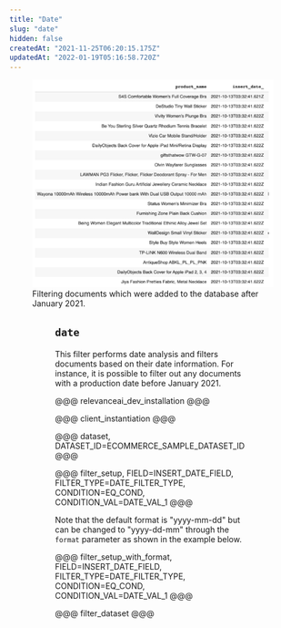 ```yaml
---
title: "Date"
slug: "date"
hidden: false
createdAt: "2021-11-25T06:20:15.175Z"
updatedAt: "2022-01-19T05:16:58.720Z"
---
```

<figure>
<img src="https://github.com/RelevanceAI/RelevanceAI-readme-docs/blob/v2.0.0-autoresolve-git-conflict/docs_template/general-features/_assets/date.png?raw=true" width="600"  alt="date.png" />
<figcaption>Filtering documents which were added to the database after January 2021.</figcaption>
<figure>

## `date`
This filter performs date analysis and filters documents based on their date information. For instance, it is possible to filter out any documents with a production date before January 2021.

@@@ relevanceai_dev_installation @@@

@@@ client_instantiation @@@

@@@ dataset, DATASET_ID=ECOMMERCE_SAMPLE_DATASET_ID @@@

@@@ filter_setup, FIELD=INSERT_DATE_FIELD, FILTER_TYPE=DATE_FILTER_TYPE, CONDITION=EQ_COND, CONDITION_VAL=DATE_VAL_1 @@@

Note that the default format is "yyyy-mm-dd" but can be changed to "yyyy-dd-mm" through the `format` parameter as shown in the example below.

@@@ filter_setup_with_format, FIELD=INSERT_DATE_FIELD, FILTER_TYPE=DATE_FILTER_TYPE, CONDITION=EQ_COND, CONDITION_VAL=DATE_VAL_1 @@@

@@@ filter_dataset @@@
